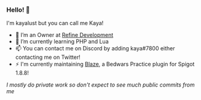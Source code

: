 ### Hello! 👋

I'm kayalust but you can call me Kaya!

- 🔭 I’m an Owner at [Refine Development](https://github.com/RefineDevelopment)
- 🌱 I’m currently learning PHP and Lua
- 📫 You can contact me on Discord by adding kaya#7800 either contacting me on Twitter!
- ⚡ I'm currently maintaining [Blaze](https://polymart.org/resource/blaze-bedwars-practice.1392), a Bedwars Practice plugin for Spigot 1.8.8!

*I mostly do private work so don't expect to see much public commits from me*
